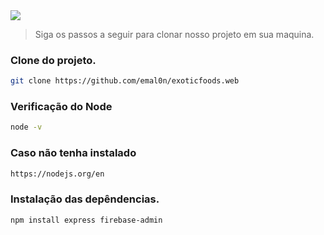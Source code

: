 <img src="https://raw.githubusercontent.com/emal0n/exoticfoods.web/refs/heads/master/banner.png"/>

> Siga os passos a seguir para clonar nosso projeto em sua maquina.

### Clone do projeto.

```bash
git clone https://github.com/emal0n/exoticfoods.web
```

### Verificação do Node

```bash
node -v
```
### Caso não tenha instalado
```bash
https://nodejs.org/en
```

### Instalação das depêndencias.

```bash
npm install express firebase-admin 
```



